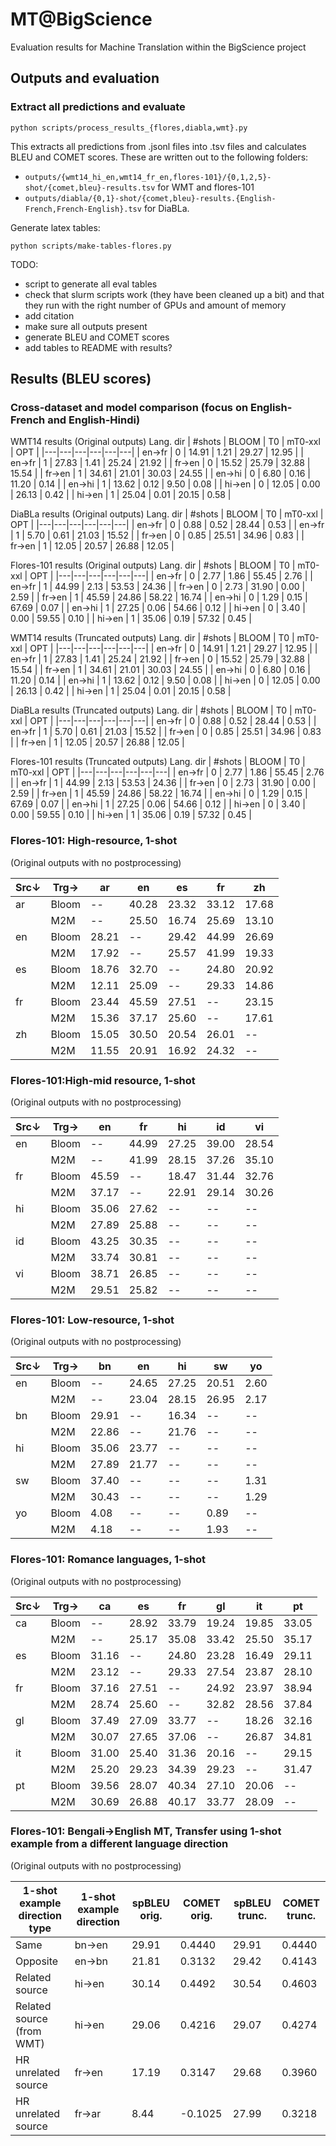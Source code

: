 # MT@BigScience

Evaluation results for Machine Translation within the BigScience project

## Outputs and evaluation

### Extract all predictions and evaluate

```
python scripts/process_results_{flores,diabla,wmt}.py
```

This extracts all predictions from .jsonl files into .tsv files and calculates BLEU and COMET scores. These are written out to the following folders:
- `outputs/{wmt14_hi_en,wmt14_fr_en,flores-101}/{0,1,2,5}-shot/{comet,bleu}-results.tsv` for WMT and flores-101
- `outputs/diabla/{0,1}-shot/{comet,bleu}-results.{English-French,French-English}.tsv` for DiaBLa.

Generate latex tables:
```
python scripts/make-tables-flores.py
```

TODO:
- script to generate all eval tables
- check that slurm scripts work (they have been cleaned up a bit) and that they run with the right number of GPUs and amount of memory
- add citation
- make sure all outputs present
- generate BLEU and COMET scores
- add tables to README with results?

## Results (BLEU scores)

### Cross-dataset and model comparison (focus on English-French and English-Hindi)

WMT14 results (Original outputs)
Lang. dir | #shots | BLOOM | T0 | mT0-xxl | OPT |
|---|---|---|---|---|---|
| en→fr | 0 | 14.91 | 1.21 | 29.27 | 12.95 |
| en→fr | 1 | 27.83 | 1.41 | 25.24 | 21.92 |
| fr→en | 0 | 15.52 | 25.79 | 32.88 | 15.54 |
| fr→en | 1 | 34.61 | 21.01 | 30.03 | 24.55 |
| en→hi | 0 | 6.80 | 0.16 | 11.20 | 0.14 |
| en→hi | 1 | 13.62 | 0.12 | 9.50 | 0.08 |
| hi→en | 0 | 12.05 | 0.00 | 26.13 | 0.42 |
| hi→en | 1 | 25.04 | 0.01 | 20.15 | 0.58 |

DiaBLa results (Original outputs)
Lang. dir | #shots | BLOOM | T0 | mT0-xxl | OPT |
|---|---|---|---|---|---|
| en→fr | 0 | 0.88 | 0.52 | 28.44 | 0.53 |
| en→fr | 1 | 5.70 | 0.61 | 21.03 | 15.52 |
| fr→en | 0 | 0.85 | 25.51 | 34.96 | 0.83 |
| fr→en | 1 | 12.05 | 20.57 | 26.88 | 12.05 |

Flores-101 results (Original outputs)
Lang. dir | #shots | BLOOM | T0 | mT0-xxl | OPT |
|---|---|---|---|---|---|
| en→fr | 0 | 2.77 | 1.86 | 55.45 | 2.76 |
| en→fr | 1 | 44.99 | 2.13 | 53.53 | 24.36 |
| fr→en | 0 | 2.73 | 31.90 | 0.00 | 2.59 |
| fr→en | 1 | 45.59 | 24.86 | 58.22 | 16.74 |
| en→hi | 0 | 1.29 | 0.15 | 67.69 | 0.07 |
| en→hi | 1 | 27.25 | 0.06 | 54.66 | 0.12 |
| hi→en | 0 | 3.40 | 0.00 | 59.55 | 0.10 |
| hi→en | 1 | 35.06 | 0.19 | 57.32 | 0.45 |

WMT14 results (Truncated outputs)
Lang. dir | #shots | BLOOM | T0 | mT0-xxl | OPT |
|---|---|---|---|---|---|
| en→fr | 0 | 14.91 | 1.21 | 29.27 | 12.95 |
| en→fr | 1 | 27.83 | 1.41 | 25.24 | 21.92 |
| fr→en | 0 | 15.52 | 25.79 | 32.88 | 15.54 |
| fr→en | 1 | 34.61 | 21.01 | 30.03 | 24.55 |
| en→hi | 0 | 6.80 | 0.16 | 11.20 | 0.14 |
| en→hi | 1 | 13.62 | 0.12 | 9.50 | 0.08 |
| hi→en | 0 | 12.05 | 0.00 | 26.13 | 0.42 |
| hi→en | 1 | 25.04 | 0.01 | 20.15 | 0.58 |

DiaBLa results (Truncated outputs)
Lang. dir | #shots | BLOOM | T0 | mT0-xxl | OPT |
|---|---|---|---|---|---|
| en→fr | 0 | 0.88 | 0.52 | 28.44 | 0.53 |
| en→fr | 1 | 5.70 | 0.61 | 21.03 | 15.52 |
| fr→en | 0 | 0.85 | 25.51 | 34.96 | 0.83 |
| fr→en | 1 | 12.05 | 20.57 | 26.88 | 12.05 |

Flores-101 results (Truncated outputs)
Lang. dir | #shots | BLOOM | T0 | mT0-xxl | OPT |
|---|---|---|---|---|---|
| en→fr | 0 | 2.77 | 1.86 | 55.45 | 2.76 |
| en→fr | 1 | 44.99 | 2.13 | 53.53 | 24.36 |
| fr→en | 0 | 2.73 | 31.90 | 0.00 | 2.59 |
| fr→en | 1 | 45.59 | 24.86 | 58.22 | 16.74 |
| en→hi | 0 | 1.29 | 0.15 | 67.69 | 0.07 |
| en→hi | 1 | 27.25 | 0.06 | 54.66 | 0.12 |
| hi→en | 0 | 3.40 | 0.00 | 59.55 | 0.10 |
| hi→en | 1 | 35.06 | 0.19 | 57.32 | 0.45 |

### Flores-101: High-resource, 1-shot
(Original outputs with no postprocessing)

| Src↓ | Trg→ | ar | en | es | fr | zh |
|---|---|---|---|---|---|---|
 | ar | Bloom | -- | 40.28 | 23.32 | 33.12 | 17.68 |
 |  | M2M | -- | 25.50 | 16.74 | 25.69 | 13.10 |
 | en | Bloom | 28.21 | -- | 29.42 | 44.99 | 26.69 |
 |  | M2M | 17.92 | -- | 25.57 | 41.99 | 19.33 |
 | es | Bloom | 18.76 | 32.70 | -- | 24.80 | 20.92 |
 |  | M2M | 12.11 | 25.09 | -- | 29.33 | 14.86 |
 | fr | Bloom | 23.44 | 45.59 | 27.51 | -- | 23.15 |
 |  | M2M | 15.36 | 37.17 | 25.60 | -- | 17.61 |
 | zh | Bloom | 15.05 | 30.50 | 20.54 | 26.01 | -- |
 |  | M2M | 11.55 | 20.91 | 16.92 | 24.32 | -- |

### Flores-101:High-mid resource, 1-shot
(Original outputs with no postprocessing)

| Src↓ | Trg→ | en | fr | hi | id | vi |
|---|---|---|---|---|---|---|
 | en | Bloom | -- | 44.99 | 27.25 | 39.00 | 28.54 |
 |  | M2M | -- | 41.99 | 28.15 | 37.26 | 35.10 |
 | fr | Bloom | 45.59 | -- | 18.47 | 31.44 | 32.76 |
 |  | M2M | 37.17 | -- | 22.91 | 29.14 | 30.26 |
 | hi | Bloom | 35.06 | 27.62 | -- | -- | -- |
 |  | M2M | 27.89 | 25.88 | -- | -- | -- |
 | id | Bloom | 43.25 | 30.35 | -- | -- | -- |
 |  | M2M | 33.74 | 30.81 | -- | -- | -- |
 | vi | Bloom | 38.71 | 26.85 | -- | -- | -- |
 |  | M2M | 29.51 | 25.82 | -- | -- | -- |
 
 ### Flores-101: Low-resource, 1-shot
 (Original outputs with no postprocessing)
 
| Src↓ | Trg→ | bn | en | hi | sw | yo |
|---|---|---|---|---|---|---|
 | en | Bloom | -- | 24.65 | 27.25 | 20.51 | 2.60 |
 |  | M2M | -- | 23.04 | 28.15 | 26.95 | 2.17 |
 | bn | Bloom | 29.91 | -- | 16.34 | -- | -- |
 |  | M2M | 22.86 | -- | 21.76 | -- | -- |
 | hi | Bloom | 35.06 | 23.77 | -- | -- | -- |
 |  | M2M | 27.89 | 21.77 | -- | -- | -- |
 | sw | Bloom | 37.40 | -- | -- | -- | 1.31 |
 |  | M2M | 30.43 | -- | -- | -- | 1.29 |
 | yo | Bloom | 4.08 | -- | -- | 0.89 | -- |
 |  | M2M | 4.18 | -- | -- | 1.93 | -- | 
 
 ### Flores-101: Romance languages, 1-shot
 (Original outputs with no postprocessing)
 
 | Src↓ | Trg→ | ca | es | fr | gl | it | pt|
|---|---|---|---|---|---|---|---|
 | ca | Bloom | -- | 28.92 | 33.79 | 19.24 | 19.85 | 33.05 | 
 |  | M2M | -- | 25.17 | 35.08 | 33.42 | 25.50 | 35.17 | 
 | es | Bloom | 31.16 | -- | 24.80 | 23.28 | 16.49 | 29.11 | 
 |  | M2M | 23.12 | -- | 29.33 | 27.54 | 23.87 | 28.10 | 
 | fr | Bloom | 37.16 | 27.51 | -- | 24.92 | 23.97 | 38.94 | 
 |  | M2M | 28.74 | 25.60 | -- | 32.82 | 28.56 | 37.84 | 
 | gl | Bloom | 37.49 | 27.09 | 33.77 | -- | 18.26 | 32.16 | 
 |  | M2M | 30.07 | 27.65 | 37.06 | -- | 26.87 | 34.81 | 
 | it | Bloom | 31.00 | 25.40 | 31.36 | 20.16 | -- | 29.15 | 
 |  | M2M | 25.20 | 29.23 | 34.39 | 29.23 | -- | 31.47 | 
 | pt | Bloom | 39.56 | 28.07 | 40.34 | 27.10 | 20.06 | -- | 
 |  | M2M | 30.69 | 26.88 | 40.17 | 33.77 | 28.09 | -- | 
 
 
 ### Flores-101: Bengali→English MT, Transfer using 1-shot example from a different language direction
  (Original outputs with no postprocessing)
  

| 1-shot example direction type | 1-shot example direction | spBLEU orig. | COMET orig. | spBLEU trunc. | COMET trunc. |
|---|---|---|---|---|---|
| Same | bn→en | 29.91 | 0.4440 | 29.91 | 0.4440 |
| Opposite | en→bn | 21.81 | 0.3132 | 29.42 | 0.4143 |
| Related source | hi→en | 30.14 | 0.4492 | 30.54 | 0.4603 |
| Related source (from WMT) | hi→en | 29.06 | 0.4216 | 29.07 | 0.4274 |
| HR unrelated source | fr→en | 17.19 | 0.3147 | 29.68 | 0.3960 |
| HR unrelated source | fr→ar | 8.44 | -0.1025 | 27.99 | 0.3218 |
